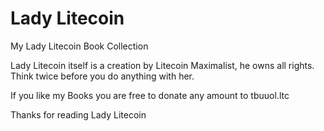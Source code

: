 # Lady Litecoin
My Lady Litecoin Book Collection

Lady Litecoin itself is a creation by Litecoin Maximalist, he owns all rights.
Think twice before you do anything with her.

If you like my Books you are free to donate any amount to tbuuol.ltc

Thanks for reading Lady Litecoin 
